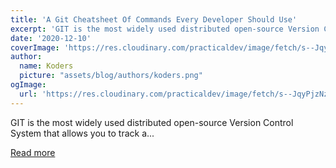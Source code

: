 ```yaml
---
title: 'A Git Cheatsheet Of Commands Every Developer Should Use'
excerpt: 'GIT is the most widely used distributed open-source Version Control System that allows you to track a...'
date: '2020-12-10'
coverImage: 'https://res.cloudinary.com/practicaldev/image/fetch/s--JqyPjzNz--/c_imagga_scale,f_auto,fl_progressive,h_420,q_auto,w_1000/https://dev-to-uploads.s3.amazonaws.com/i/e7oj9oxcn13b2dac7c8o.jpg'
author:
  name: Koders
  picture: "assets/blog/authors/koders.png"
ogImage:
  url: 'https://res.cloudinary.com/practicaldev/image/fetch/s--JqyPjzNz--/c_imagga_scale,f_auto,fl_progressive,h_420,q_auto,w_1000/https://dev-to-uploads.s3.amazonaws.com/i/e7oj9oxcn13b2dac7c8o.jpg'
---
```


GIT is the most widely used distributed open-source Version Control System that allows you to track a...

[Read more](https://dev.to/ravimengar/a-git-cheatsheet-of-commands-every-developer-should-use-38ma)
